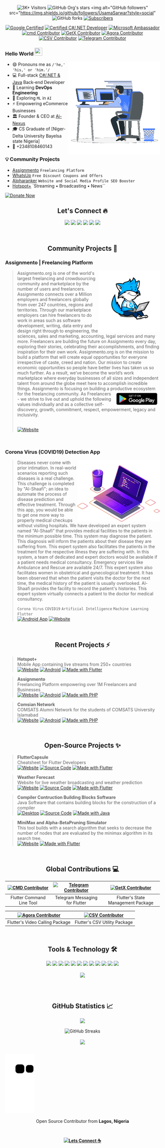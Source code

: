 <div align="center">

![3K+ Visitors](https://visitor-badge.glitch.me/badge?page_id=UsamaSarwar.UsamaSarwar) <img alt="GitHub Org's stars" src="https://img.shields.io/github/stars/UsamaSarwar?style=social"> <img alt="GitHub followers" src="https://img.shields.io/github/followers/UsamaSarwar?style=social" <img alt="GitHub forks" src="https://img.shields.io/github/forks/UsamaSarwar/fluttercapsule?style=social">   <a href="https://www.youtube.com/UsamaSarwar?sub_confirmation=1"><img alt="Subscribers" src="https://img.shields.io/youtube/views/jCbclWBV32o?style=social"></a>

[![Google Certified](https://img.shields.io/badge/Google_Certified-ID_MNEDRAHEE-2979FF?logo=google&logoColor=ffffff)](https://learndigital.withgoogle.com/digitalgarage/validate-certificate-code) [![Certified C#/.NET Developer](https://img.shields.io/badge/Certified_Flutter_Developer-London-00B8D4?logo=flutter&logoColor=ffffff)](https://www.appbrewery.co/) [![Microsoft Ambassador](https://img.shields.io/badge/Microsoft-Ambassador-2962FF?logo=microsoft&logoColor=ffffff)](https://givemycertificate.com/verify/2011002321000380) [![cmd Contributor](https://img.shields.io/badge/CMD-Contributor-blue?logo=hack-the-box&logoColor=ffffff)](https://pub.dev/packages/cmd)  [![GetX Contributor](https://img.shields.io/badge/GetX-Contributor-D500F9?logo=hack-the-box&logoColor=ffffff)](https://github.com/jonataslaw/getx/graphs/contributors) [![Agora Contributor](https://img.shields.io/badge/Agora-Contributor-2962FF?logo=hack-the-box&logoColor=ffffff)](https://github.com/AgoraIO-Community/Agora-Flutter-Quickstart/graphs/contributors) [![CSV Contributor](https://img.shields.io/badge/CSV-Contributor-D500F9?logo=hack-the-box&logoColor=ffffff)](https://github.com/close2/csv/graphs/contributors) [![Telegram Contributor](https://img.shields.io/badge/Telegram-Contributor-blue?logo=hack-the-box&logoColor=ffffff)](https://pub.dev/packages/telegram)

<!--[![Nominate @UsamaSarwar as GitHub Star](https://img.shields.io/badge/Nominate_as_GitHub_Star-@UsamaSarwar-D50000?logo=GitHub&logoColor=white)](https://stars.github.com/nominate/) <a href="https://stars.github.com/nominate/"><img alt="GitHub Star" height="20px" src="images/star.png"></a>-->

</div>

### Hello World <img src="https://media.giphy.com/media/hvRJCLFzcasrR4ia7z/giphy.gif" height="25px" width="25px">

<img align="right" alt="Developer Usama Sarwar" src="images/coding.gif" width="300"/>

- 😄 Pronouns me as `/'he,' 'his,' or 'him.'/`
- 💻 Full-stack [C#/.NET & Java](https://microsoft.com) Back-end Developer
- 🌱 Learning **DevOps Engineering**
- 🔭 Exploring `ML` in `AI`
- ⚡ Empowering eCommerce Businesses
- 🏛 Founder & CEO at [Aj-Nexus](https://ajnexus.com)
- 🎓 CS Graduate of [Niger-Delta University Bayelsa state Nigeria]
- 📱 +2348108460143

### 💡 Community Projects

- [Assignmento](https://assignmento.org) `Freelancing Platform`
- [WhatsUp](https://play.google.com/store/apps/details?id=dev.usama.whatsup) `Free Discount Coupons and Offers`
- [Alpharanker](https://play.google.com/store/apps/details?id=dev.usama.alpharanker) `Website and Social Media Profile SEO Booster`
- [Hotspot+](https://play.google.com/store/apps/details?id=dev.usama.hotspot) `Streaming • Broadcasting • News``

[![Donate Now](https://img.shields.io/badge/Buy_me_a-Coffee-FFDD00?logo=buy-me-a-coffee&logoColor=white)](https://www.buymeacoffee.com/UsamaSarwar)

<h2 align="center"> Let's Connect 🔥</h2>
<div align="center">
<a href="https://github.com/usamasarwar/">
<img src="https://img.shields.io/badge/Github-211F1F?style=flat-square&logo=GitHub&logoColor=ffffff"></a> 
<a href="https://www.youtube.com/UsamaSarwar?sub_confirmation=1">
<img src="https://img.shields.io/badge/Youtube-FF0000?style=flat-square&logo=Youtube&logoColor=ffffff"></a>
<a href="https://www.linkedin.com/in/UsamaSarwarPro/">
<img src="https://img.shields.io/badge/Linkedin-0077B5?style=flat-square&logo=Linkedin&logoColor=ffffff"></a>
<a href="https://www.facebook.com/UsamaSarwarPro/">
<img src="https://img.shields.io/badge/Facebook-1877F2?style=flat-square&logo=Facebook&logoColor=ffffff"></a>
<!--<a href="https://www.twitter.com/UsamaSarwarPro/">
<img src="https://img.shields.io/badge/Twitter-08A0E9?style=flat-square&logo=Twitter&logoColor=ffffff"></a>-->
<!--<a href="https://www.instagram.com/UsamaSarwarPro/">
<img src="https://img.shields.io/badge/Instagram-DD2A7B?style=flat-square&logo=Instagram&logoColor=ffffff"></a>-->
<!--<a href="https://www.google.com/search?q=usama+sarwar&oq=usama+sarwar&aqs=chrome..69i57j69i60l3j69i59j0i22i30l2.2577j0j1&sourceid=chrome&ie=UTF-8#lrd=0x39226921efdfec55:0xb750ccab89177cc9,1,,,">
<img src="https://img.shields.io/badge/Reviews-211F1F?style=flat-square&logo=google&logoColor=ffffff"></a>
<a href="https://ask.fm/usamasarwarofficial">
<img src="https://img.shields.io/badge/ASK.fm-DB3552?style=flat-square&logo=askfm&logoColor=ffffff"></a>
<a href="mailto:UsamaSarwarOfficial@gmail.com">
<img src="https://img.shields.io/badge/Gmail-D44638?style=flat-square&logo=gmail&logoColor=ffffff"></a>
<a href="https://m.me/UsamaSarwarPro/">
<img src="https://img.shields.io/badge/Chat-1877F2?style=flat-square&logo=Messenger&logoColor=ffffff"></a>-->
<a href="https://wa.me/923100007773?text=%23Github">
<img src="https://img.shields.io/badge/Chat-25D366?style=flat-square&logo=WhatsApp&logoColor=ffffff"></a>
<a href="https://www.buymeacoffee.com/UsamaSarwar">
<img src="https://img.shields.io/badge/Support-Developer-784fff?style=flat-square&logo=buy-me-a-coffee&logoColor=ffffff"></a>
</div>

<br><h2 align="center"> Community Projects 🚀</h2>

### Assignmento | Freelancing Platform
> <img align="right" alt="Assignmento" src="images/assignmento_.gif" height="200" />
> Assignmento.org is one of the world's largest freelancing and crowdsourcing community and marketplace by the number of users and freelancers. Assignmento connects over a Million employers and freelancers globally from over 247 countries, regions and territories. Through our marketplace employers can hire freelancers to do work in areas such as software development, writing, data entry and design right through to engineering, the sciences, sales and marketing, accounting, legal services and many more. Freelancers are building the future on Assignmento every day, exploring their stories, celebrating their accomplishments, and finding inspiration for their own work. Assignmento.org is on the mission to build a platform that will create equal opportunities for everyone irrespective of caste, creed and nation. Our mission to create economic opportunities so people have better lives has taken us so much further. As a result, we’ve become the world’s work marketplace where everyday businesses of all sizes and independent talent from around the globe meet here to accomplish incredible things. Assignmento is focusing on building a productive ecosystem for the freelancing community. <a  href="https://play.google.com/store/apps/details?id=dev.usama.assignmento"><img align="right" src="images/googlePlay.gif" alt="Assignmento App" height="50px" /></a>As Freelancers - we strive to live out and uphold the following values individually and as a collective self-discovery, growth, commitment, respect, empowerment, legacy and inclusivity.
>
><br>[![Website](https://img.shields.io/badge/Visit_Website-Assignmento-211F1F?logo=google-chrome&logoColor=ffffff)](https://assignmento.org)

<br>

### Corona Virus (COVID19) Detection App
> <img align="right" alt="Programming" src="images/coding.png" height="200" />
> Diseases never come with prior intimation. In real-world scenarios reporting such diseases is a real challenge. This challenge is completed by "Al-Shaafi"; an idea to automate the process of disease prediction and effective treatment. Through this app, you would be able to get one more way to properly medical checkups without visiting hospitals. We have developed an expert system named “Al-Shaafi” that provides medical facilities to the patients in the minimum possible time. This system may diagnose the patient. This diagnosis will inform the patients about their disease they are suffering from. This expert system also facilitates the patients in the treatment for the respective illness they are suffering with. In this system, a team of dedicated and expert doctors would be available if a patient needs medical consultancy. Emergency services like Ambulance and Rescue are available 24/7. This expert system also facilitates women in obstetrical and gynecological treatment. It has been observed that when the patient visits the doctor for the next time, the medical history of the patient is usually overlooked. Al-Shaafi provides the facility to record the patient's histories. This expert system virtually connects a patient to the doctor for medical consultancy.
>
> `Corona Virus` `COVID19` `Artificial Intelligence` `Machine Learning` `Flutter` <br>   [![Android App](https://img.shields.io/badge/Android-App-00C853?logo=android&logoColor=ffffff)](https://github.com/UsamaSarwar/App-Store/releases/download/App-Store/alshaafi.apk) [![Website](https://img.shields.io/badge/Web-App-211F1F?logo=google-chrome&logoColor=ffffff)](https://alshaafi.web.app)

<br><h2 align="center"> Recent Projects ⚡</h2>

> **Hotspot+**<br>Mobile App containing live streams from 250+ countries<br>[![Website](https://img.shields.io/badge/Web-App-FF3D00?logo=google-chrome&logoColor=ffffff)](https://www.usama.dev/hotspot) [![Android](https://img.shields.io/badge/Google_Play-00C853?logo=google-play&logoColor=ffffff)](https://play.google.com/store/apps/details?id=dev.usama.hotspot) [![Made with Flutter](https://img.shields.io/badge/Made_with-Flutter-0175C2?logo=flutter&logoColor=ffffff)](https://flutter.dev)

> **Assignmento**<br>Freelancing Platform empowering over 1M Freelancers and Businesses<br>[![Website](https://img.shields.io/badge/Web-App-FF3D00?logo=google-chrome&logoColor=ffffff)](https://assignmento.org) [![Android](https://img.shields.io/badge/Google_Play-00C853?logo=google-play&logoColor=ffffff)](https://play.google.com/store/apps/details?id=dev.usama.assignmento) [![Made with PHP](https://img.shields.io/badge/Made_with-PHP-f0db4f?logo=PHP&logoColor=ffffff)](<[PHP](https://www.php.net/)>)

> **Comsian Network**<br>COMSATS Alumni Network for the students of COMSATS University Islamabad<br>[![Website](https://img.shields.io/badge/Web-App-FF3D00?logo=google-chrome&logoColor=ffffff)](https://comsian.net) [![Android](https://img.shields.io/badge/Google_Play-00C853?logo=google-play&logoColor=ffffff)](<[https://play.google.com/store/apps/details?id=dev.usama.assignmento](https://comsian.net)>) [![Made with PHP](https://img.shields.io/badge/Made_with-PHP-f0db4f?logo=PHP&logoColor=ffffff)](<[PHP](https://www.php.net/)>)

<br><h2 align="center"> Open-Source Projects ✨</h2>

> **FlutterCapsule**<br>Cheatsheet for Flutter Developers<br>[![Website](https://img.shields.io/badge/Web-App-FF3D00?logo=google-chrome&logoColor=ffffff)](http://usamasarwar.github.io/fluttercapsule/) [![Source Code](https://img.shields.io/badge/Source-212121?logo=github&logoColor=ffffff)](https://github.com/UsamaSarwar/fluttercapsule) [![Made with Flutter](https://img.shields.io/badge/Made_for-FlutterDev-0175C2?logo=flutter&logoColor=ffffff)](https://flutter.dev)

> **Weather Forecast**<br>Website for live weather broadcasting and weather prediction<br>[![Website](https://img.shields.io/badge/Web-API-FF3D00?logo=google-chrome&logoColor=ffffff)](http://usamasarwar.github.io/weather-forecast/) [![Source Code](https://img.shields.io/badge/Source_Code-212121?logo=github&logoColor=ffffff)](https://github.com/UsamaSarwar/weather-forecast) [![Made with Flutter](https://img.shields.io/badge/Made_with-PHP-0175C2?logo=php&logoColor=ffffff)](https://flutter.dev)

> **Compiler Contruction Building Blocks Software**<br>Java Software that contains building blocks for the construction of a compiler<br>[![Desktop](https://img.shields.io/badge/Windows-Software-00C853?logo=hack-the-box&logoColor=ffffff)](https://github.com/UsamaSarwar/Compiler-Construction-Building-Blocks/releases) [![Source Code](https://img.shields.io/badge/Source_Code-212121?logo=github&logoColor=ffffff)](https://github.com/UsamaSarwar/Compiler-Construction-Building-Blocks) [![Made with Java](https://img.shields.io/badge/Made_with-JavaFX-007396?logo=java&logoColor=ffffff)](https://openjfx.io/)

> **MiniMax and Alpha-BetaPruning Simulator**<br>This tool builds with a search algorithm that seeks to decrease the number of nodes that are evaluated by the minimax algorithm in its search tree.<br>[![Website](https://img.shields.io/badge/Web-App-FF3D00?logo=google-chrome&logoColor=ffffff)](https://usamasarwar.github.io/minimax-simulator/index.html) [![Made with Flutter](https://img.shields.io/badge/Made_with-PHP-0175C2?logo=php&logoColor=ffffff)](https://www.php.net/)

<br><h2 align="center"> Global Contributions 💻</h2>

<div align="center">

[![CMD Contributor](https://img.shields.io/badge/CMD-Contributor-D500F9?logo=hack-the-box&logoColor=ffffff)](https://github.com/UsamaSarwar/flutter/graphs/contributors) | [![Telegram Contributor](https://img.shields.io/badge/Telegram-Contributor-D500F9?logo=hack-the-box&logoColor=ffffff)](https://github.com/UsamaSarwar/flutter/graphs/contributors) | [![GetX Contributor](https://img.shields.io/badge/GetX-Contributor-D500F9?logo=hack-the-box&logoColor=ffffff)](https://github.com/jonataslaw/getx/graphs/contributors) |
|:---:|:---:|:---:|
|Flutter Command Line Tool| Telegram Messaging for Flutter |Flutter's State Management Package|

[![Agora Contributor](https://img.shields.io/badge/Agora-Contributor-D500F9?logo=hack-the-box&logoColor=ffffff)](https://github.com/AgoraIO-Community/Agora-Flutter-Quickstart/graphs/contributors) | [![CSV Contributor](https://img.shields.io/badge/CSV-Contributor-D500F9?logo=hack-the-box&logoColor=ffffff)](https://github.com/close2/csv/graphs/contributors) |
|:---:|:---:|
|Flutter's Video Calling Package|Flutter's CSV Utility Package|

</div>

<br><h2 align="center"> Tools & Technology 🛠</h2>

<div align="center">
<!-- <p align="center"></p> -->
<img src="https://img.shields.io/badge/Flutter-02569B?style=flat-square&logo=flutter&logoColor=white" />
<img src="https://img.shields.io/badge/Dart-0175C2?style=flat-square&logo=dart&logoColor=white" />
<img src="https://img.shields.io/badge/C++-00599C?style=flat-square&logo=cplusplus&logoColor=white" />
<img src="https://img.shields.io/badge/C_Sharp-239120?style=flat-square&logo=csharp&logoColor=white" />
<img src="https://img.shields.io/badge/Java-007396?style=flat-square&logo=java&logoColor=white" />
<img src="https://img.shields.io/badge/JavaScript-F7DF1E?style=flat-square&logo=javascript&logoColor=white" />
<img src="https://img.shields.io/badge/Python-FFD43B?style=flat-square&logo=python&logoColor=white"/>
<img src="https://img.shields.io/badge/firebase-ffca28?style=flat-square&logo=firebase&logoColor=white" />
<img src="https://img.shields.io/badge/Git-F05032?style=flat-square&logo=git&logoColor=white" />
<img src="https://img.shields.io/badge/Adobe_Photoshop-00aeff?style=flat-square&logo=Adobe%20photoshop&logoColor=white"/>
<img src="https://img.shields.io/badge/Adobe_Illustrator-ff9900?style=flat-square&logo=Adobe-illustrator&logoColor=white" />
<img src="https://img.shields.io/badge/Adobe_XD-FF61F6?style=flat-square&logo=Adobe%20XD&logoColor=white" />
<br><br>
<img align="center"  src="https://github-readme-stats.vercel.app/api/top-langs/?username=UsamaSarwar&theme=dark&layout=compact&langs_count=20&hide_title=true"/>
</div>
<br>

<br><h2 align="center"> GitHub Statistics 📈 </h2>

<div align="center">
    <img align="center" src="https://github-readme-stats.vercel.app/api?username=UsamaSarwar&theme=dark&hide_title=true&include_all_commits=true"/>
</div><br>
<div align="center">  
<img alt="GitHub Streaks" src="https://github-readme-streak-stats.herokuapp.com/?user=UsamaSarwar"> <br><br> 
<img align="center" src="https://github-profile-trophy.vercel.app/?username=UsamaSarwar&margin-w=15&margin-h=15" />
</div>
<br>

![Usama Sarwar Contributions](https://github.com/UsamaSarwar/UsamaSarwar/blob/output/github-contribution-grid-snake.svg)

<p align="center">Open Source Contributor from <b>Lagos, Nigeria</p>
<div align="center"><br>
<p><a href="https://www.buymeacoffee.com/UsamaSarwar"> <img align="center" src="https://cdn.buymeacoffee.com/buttons/v2/default-yellow.png" height="40" width="168" alt="Lets Connect ☕" /></a></p>
</div>
